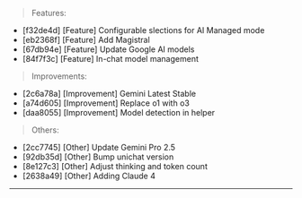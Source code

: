> Features:
- [f32de4d] [Feature] Configurable slections for AI Managed mode
- [eb2368f] [Feature] Add Magistral
- [67db94e] [Feature] Update Google AI models
- [84f7f3c] [Feature] In-chat model management

> Improvements:
- [2c6a78a] [Improvement] Gemini Latest Stable
- [a74d605] [Improvement] Replace o1 with o3
- [daa8055] [Improvement] Model detection in helper

> Others:
- [2cc7745] [Other] Update Gemini Pro 2.5
- [92db35d] [Other] Bump unichat version
- [8e127c3] [Other] Adjust thinking and token count
- [2638a49] [Other] Adding Claude 4


---
